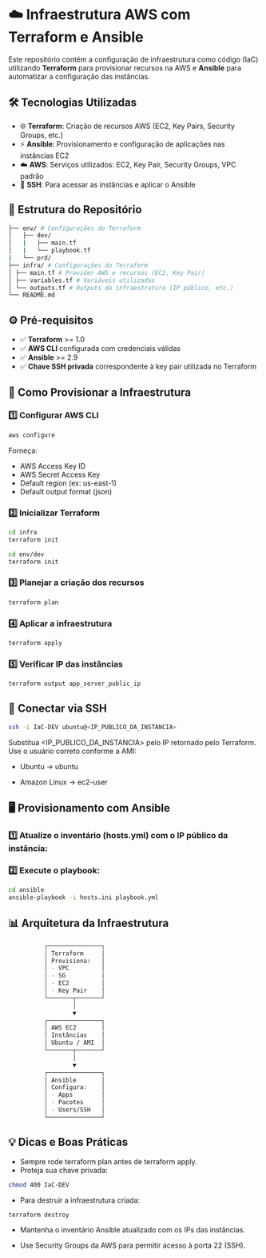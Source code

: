 # ☁️ Infraestrutura AWS com Terraform e Ansible

Este repositório contém a configuração de infraestrutura como código (IaC) utilizando **Terraform** para provisionar recursos na AWS e **Ansible** para automatizar a configuração das instâncias.

## 🛠 Tecnologias Utilizadas

- 🌐 **Terraform**: Criação de recursos AWS (EC2, Key Pairs, Security Groups, etc.)  
- ⚡ **Ansible**: Provisionamento e configuração de aplicações nas instâncias EC2  
- ☁️ **AWS**: Serviços utilizados: EC2, Key Pair, Security Groups, VPC padrão  
- 🔐 **SSH**: Para acessar as instâncias e aplicar o Ansible  

## 📂 Estrutura do Repositório

```bash
├── env/ # Configurações do Terraform
│   ├── dev/
│   |   ├── main.tf
│   |   └── playbook.tf
|   └── prd/
├── infra/ # Configurações do Terraform
│ ├── main.tf # Provider AWS e recursos (EC2, Key Pair)
│ ├── variables.tf # Variáveis utilizadas
│ └── outputs.tf # Outputs da infraestrutura (IP público, etc.)
└── README.md
```

## ⚙️ Pré-requisitos

- ✅ **Terraform** >= 1.0  
- ✅ **AWS CLI** configurada com credenciais válidas  
- ✅ **Ansible** >= 2.9  
- ✅ **Chave SSH privada** correspondente à key pair utilizada no Terraform  

## 🚀 Como Provisionar a Infraestrutura

### 1️⃣ Configurar AWS CLI
```bash
aws configure
```

Forneça:

- AWS Access Key ID
- AWS Secret Access Key
- Default region (ex: us-east-1)
- Default output format (json)

### 2️⃣ Inicializar Terraform

```bash
cd infra
terraform init

cd env/dev
terraform init
```

### 3️⃣ Planejar a criação dos recursos

```bash
terraform plan
```

### 4️⃣ Aplicar a infraestrutura

```bash
terraform apply
```

### 5️⃣ Verificar IP das instâncias

```bash
terraform output app_server_public_ip
```

## 🔐 Conectar via SSH

```bash
ssh -i IaC-DEV ubuntu@<IP_PUBLICO_DA_INSTANCIA>
```
Substitua <IP_PUBLICO_DA_INSTANCIA> pelo IP retornado pelo Terraform.
Use o usuário correto conforme a AMI:

- Ubuntu → ubuntu

- Amazon Linux → ec2-user

## 🖥 Provisionamento com Ansible

### 1️⃣ Atualize o inventário (hosts.yml) com o IP público da instância:

### 2️⃣ Execute o playbook:

```bash
cd ansible
ansible-playbook -i hosts.ini playbook.yml
```

## 📊 Arquitetura da Infraestrutura

```bash
          ┌───────────────┐
          │ Terraform     │
          │ Provisiona:   │
          │ - VPC         │
          │ - SG          │
          │ - EC2         │
          │ - Key Pair    │
          └───────┬───────┘
                  │
                  ▼
          ┌───────────────┐
          │ AWS EC2       │
          │ Instâncias    │
          │ Ubuntu / AMI  │
          └───────┬───────┘
                  │
                  ▼
          ┌───────────────┐
          │ Ansible       │
          │ Configura:    │
          │ - Apps        │
          │ - Pacotes     │
          │ - Users/SSH   │
          └───────────────┘

```

## 💡 Dicas e Boas Práticas

- Sempre rode terraform plan antes de terraform apply.
- Proteja sua chave privada:

```bash
chmod 400 IaC-DEV
```
- Para destruir a infraestrutura criada:

```bash
terraform destroy
```
- Mantenha o inventário Ansible atualizado com os IPs das instâncias.

- Use Security Groups da AWS para permitir acesso à porta 22 (SSH).